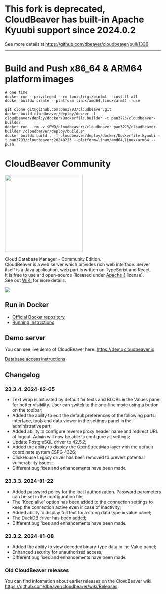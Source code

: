 This fork is deprecated, CloudBeaver has built-in Apache Kyuubi support since 2024.0.2
======================================================================================
See more details at https://github.com/dbeaver/cloudbeaver/pull/1336

--------------------------------------------------------------------------------------

# Build and Push x86_64 & ARM64 platform images
```
# one time
docker run --privileged --rm tonistiigi/binfmt --install all
docker buildx create --platform linux/amd64,linux/arm64 --use
```

```
git clone git@github.com:pan3793/cloudbeaver.git
docker build cloudbeaver/deploy/docker -f cloudbeaver/deploy/docker/Dockerfile.builder -t pan3793/cloudbeaver-builder
docker run --rm -v $PWD/cloudbeaver:/cloudbeaver pan3793/cloudbeaver-builder /cloudbeaver/deploy/build.sh
docker buildx build . -f cloudbeaver/deploy/docker/Dockerfile.kyuubi -t pan3793/cloudbeaver:20240223 --platform=linux/amd64,linux/arm64 --push
```

# CloudBeaver Community

<img src="https://github.com/dbeaver/cloudbeaver/wiki/images/cloudbeaver-logo.png" width="250"/>

Cloud Database Manager - Community Edition.  
CloudBeaver is a web server which provides rich web interface. Server itself is a Java application, web part is written on TypeScript and React.  
It is free to use and open-source (licensed under [Apache 2](https://github.com/dbeaver/cloudbeaver/blob/devel/LICENSE) license).  
See out [WIKI](https://github.com/dbeaver/cloudbeaver/wiki) for more details.  

![](https://github.com/dbeaver/cloudbeaver/wiki/images/demo_screenshot_1.png)

## Run in Docker

- [Official Docker repository](https://hub.docker.com/r/dbeaver/cloudbeaver)
- [Running instructions](https://github.com/dbeaver/cloudbeaver/wiki/Run-Docker-Container)

## Demo server

You can see live demo of CloudBeaver here: https://demo.cloudbeaver.io  

[Database access instructions](https://github.com/dbeaver/cloudbeaver/wiki/Demo-Server)

## Changelog

### 23.3.4. 2024-02-05
- Text wrap is activated by default for texts and BLOBs in the Values panel for better visibility. User can switch to the one-line mode using a button on the toolbar;
- Added the ability to edit the default preferences of the following parts: interface, tools and data viewer in the settings panel in the administrative part;
- Added ability to configure reverse proxy header name and redirect URL at logout. Admin will now be able to configure all settings;
- Update PostgreSQL driver to 42.5.2;
- Added the ability to display the OpenStreetMap layer with the default coordinate system ESPG 4326;
- ClickHouse Legacy driver has been removed to prevent potential vulnerability issues;
- Different bug fixes and enhancements have been made.

### 23.3.3. 2024-01-22
- Added password policy for the local authorization. Password parameters can be set in the configuration file;
- The 'Keep alive' option has been added to the connection settings to keep the connection active even in case of inactivity;
- Added ability to display full text for a string data type in value panel;
- The DuckDB driver has been added;
- Different bug fixes and enhancements have been made.

### 23.3.2. 2024-01-08
- Added the ability to view decoded binary-type data in the Value panel;
- Enhanced security for unauthorized access;
- Different bug fixes and enhancements have been made.



### Old CloudBeaver releases

You can find information about earlier releases on the CloudBeaver wiki https://github.com/dbeaver/cloudbeaver/wiki/Releases.

